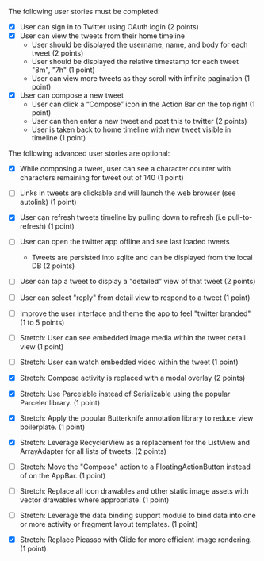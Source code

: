 The following user stories must be completed:

- [x] User can sign in to Twitter using OAuth login (2 points)
- [x] User can view the tweets from their home timeline
    - User should be displayed the username, name, and body for each tweet (2 points)
    - User should be displayed the relative timestamp for each tweet "8m", "7h" (1 point)
    - User can view more tweets as they scroll with infinite pagination (1 point)
- [x] User can compose a new tweet
    - User can click a “Compose” icon in the Action Bar on the top right (1 point)
    - User can then enter a new tweet and post this to twitter (2 points)
    - User is taken back to home timeline with new tweet visible in timeline (1 point)

The following advanced user stories are optional:
- [x] While composing a tweet, user can see a character counter with characters remaining for tweet out of 140 (1 point)
- [ ] Links in tweets are clickable and will launch the web browser (see autolink) (1 point)
- [x] User can refresh tweets timeline by pulling down to refresh (i.e pull-to-refresh) (1 point)
- [ ] User can open the twitter app offline and see last loaded tweets
    - Tweets are persisted into sqlite and can be displayed from the local DB (2 points)
- [ ] User can tap a tweet to display a "detailed" view of that tweet (2 points)
- [ ] User can select "reply" from detail view to respond to a tweet (1 point)
- [ ] Improve the user interface and theme the app to feel "twitter branded" (1 to 5 points)
- [ ] Stretch: User can see embedded image media within the tweet detail view (1 point)
- [ ] Stretch: User can watch embedded video within the tweet (1 point)
- [x] Stretch: Compose activity is replaced with a modal overlay (2 points)
- [x] Stretch: Use Parcelable instead of Serializable using the popular Parceler library. (1 point)
- [x] Stretch: Apply the popular Butterknife annotation library to reduce view boilerplate. (1 point)
- [x] Stretch: Leverage RecyclerView as a replacement for the ListView and ArrayAdapter for all lists of tweets. (2 points)
- [ ] Stretch: Move the "Compose" action to a FloatingActionButton instead of on the AppBar. (1 point)
- [ ] Stretch: Replace all icon drawables and other static image assets with vector drawables where appropriate. (1 point)
- [ ] Stretch: Leverage the data binding support module to bind data into one or more activity or fragment layout templates. (1 point)
- [x] Stretch: Replace Picasso with Glide for more efficient image rendering. (1 point)

